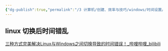 ```yaml
---
{"dg-publish":true,"permalink":"/3 计算机/创建、效率与技巧/windows/时间设置/","title":"时间设置"}
---
```



## linux 切换后时间错乱
[三种方式完美解决Linux与Windows之间切换导致的时间错误！\_哔哩哔哩\_bilibili](https://www.bilibili.com/video/BV1wj41197o1/?spm_id_from=333.337.search-card.all.click&vd_source=20cb3e7c6ad3d64f0eb2d763ff005080)